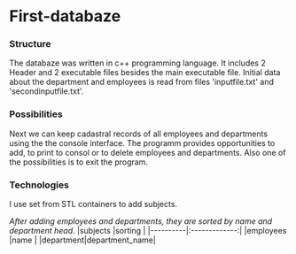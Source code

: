# First-databaze
### Structure
The databaze was written in c++ programming language. It includes 2 Header and 2 executable files besides the main executable file. 
Initial data about the department and employees is read from files 'inputfile.txt' and 'secondinputfile.txt'.
### Possibilities
Next we can keep cadastral records of all employees and departments using the the console interface.
The programm provides opportunities to add, to print to consol or to delete employees and departments. Also one of the possibilities is to exit the program.
### Technologies
I use set from STL containers to add subjects.

*After adding employees and departments, they are sorted by name and department head*.
|subjects  |sorting        |
|----------|:-------------:|
|employees |name           |
|department|department_name|

